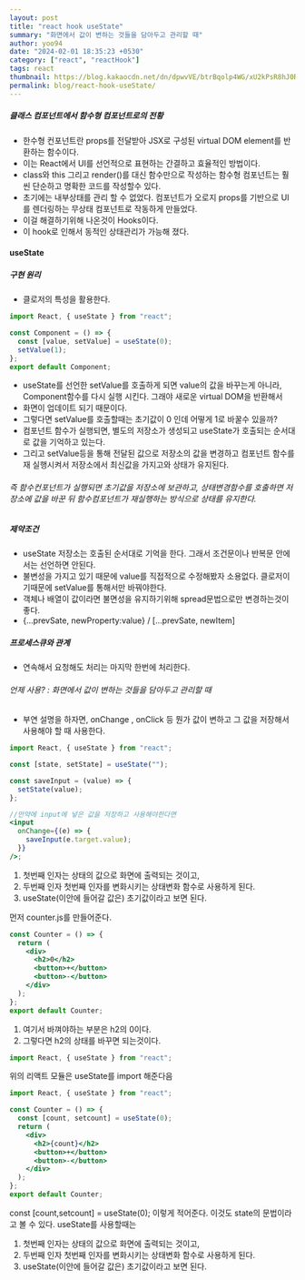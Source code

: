 ```yaml
---
layout: post
title: "react hook useState"
summary: "화면에서 값이 변하는 것들을 담아두고 관리할 때"
author: yoo94
date: "2024-02-01 18:35:23 +0530"
category: ["react", "reactHook"]
tags: react
thumbnail: https://blog.kakaocdn.net/dn/dpwvVE/btrBqolp4WG/xU2kPsR8hJ0Rpx9B1LSoZ1/img.png
permalink: blog/react-hook-useState/
---
```


##### 클래스 컴포넌트에서 함수형 컴포넌트로의 전황

- 한수형 컨포넌트란 props를 전달받아 JSX로 구성된 virtual DOM element를 반환하는 함수이다.
- 이는 React에서 UI를 선언적으로 표현하는 간결하고 효율적인 방법이다.
- class와 this 그리고 render()를 대신 함수만으로 작성하는 함수형 컴포넌트는 훨씬 단순하고 명확한 코드를 작성할수 있다.
- 초기에는 내부상태를 관리 할 수 없었다. 컴포넌트가 오로지 props를 기반으로 UI를 렌더링하는 무상태 컴포넌트로 작동하게 만들었다.
- 이걸 해결하기위해 나온것이 Hooks이다.
- 이 hook로 인해서 동적인 상태관리가 가능해 졌다.

#### useState

##### 구현 원리

- 클로저의 특성을 활용한다.

```jsx
import React, { useState } from "react";

const Component = () => {
  const [value, setValue] = useState(0);
  setValue(1);
};
export default Component;
```

- useState를 선언한 setValue를 호출하게 되면 value의 값을 바꾸는게 아니라, Component함수를 다시 실행 시킨다. 그래야 새로운 virtual DOM을 반환해서
- 화면이 업데이트 되기 때문이다.
- 그렇다면 setValue를 호출할때는 초기값이 0 인데 어떻게 1로 바꿀수 있을까?
- 컴포넌트 함수가 실행되면, 별도의 저장소가 생성되고 useState가 호출되는 순서대로 값을 기억하고 있는다.
- 그리고 setValue등을 통해 전달된 값으로 저장소의 값을 변경하고 컴포넌트 함수를 재 실행시켜서 저장소에서 최신값을 가지고와 상태가 유지된다.

###### 즉 함수컨포넌트가 실행되면 초기값을 저장소에 보관하고, 상태변경함수를 호출하면 저장소에 값을 바꾼 뒤 함수컴포넌트가 재실행하는 방식으로 상태를 유지한다.

##### 제약조건

- useState 저장소는 호출된 순서대로 기억을 한다. 그래서 조건문이나 반복문 안에서는 선언하면 안된다.
- 불변성을 가지고 있기 때문에 value를 직접적으로 수정해봤자 소용없다. 클로저이기때문에 setValue를 통해서만 바꿔야한다.
- 객체나 배열이 값이라면 불면성을 유지하기위해 spread문법으로만 변경하는것이 좋다.
- {...prevSate, newProperty:value} / [...prevSate, newItem]

##### 프로세스큐와 관계

- 연속해서 요청해도 처리는 마지막 한번에 처리한다.

###### 언제 사용? : 화면에서 값이 변하는 것들을 담아두고 관리할 때

- 부연 설명을 하자면, onChange , onClick 등 뭔가 값이 변하고 그 값을 저장해서 사용해야 할 때 사용한다.

```jsx
import React, { useState } from "react";

const [state, setState] = useState("");

const saveInput = (value) => {
  setState(value);
};

//만약에 input에 넣은 값을 저장하고 사용해야한다면
<input
  onChange={(e) => {
    saveInput(e.target.value);
  }}
/>;
```

1. 첫번째 인자는 상태의 값으로 화면에 출력되는 것이고,
2. 두번째 인자 첫번째 인자를 변화시키는 상태변화 함수로 사용하게 된다.
3. useState(이안에 들어갈 값은) 초기값이라고 보면 된다.

먼저 counter.js를 만들어준다.

```jsx
const Counter = () => {
  return (
    <div>
      <h2>0</h2>
      <button>+</button>
      <button>-</button>
    </div>
  );
};
export default Counter;
```

1. 여기서 바껴야하는 부분은 h2의 0이다.
2. 그렇다면 h2의 상태를 바꾸면 되는것이다.

```jsx
import React, { useState } from "react";
```

위의 리액트 모듈은 useState를 import 해준다음

```jsx
import React, { useState } from "react";

const Counter = () => {
  const [count, setcount] = useState(0);
  return (
    <div>
      <h2>{count}</h2>
      <button>+</button>
      <button>-</button>
    </div>
  );
};
export default Counter;
```

const [count,setcount] = useState(0);
이렇게 적어준다. 이것도 state의 문법이라고 볼 수 있다.
useState를 사용할때는

1. 첫번째 인자는 상태의 값으로 화면에 출력되는 것이고,
2. 두번째 인자 첫번째 인자를 변화시키는 상태변화 함수로 사용하게 된다.
3. useState(이안에 들어갈 값은) 초기값이라고 보면 된다.
